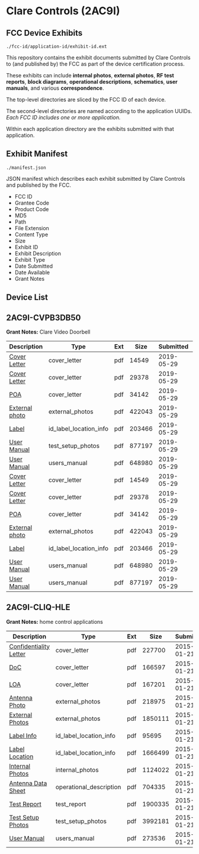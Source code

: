 # Clare Controls (2AC9I)
## FCC Device Exhibits

```
./fcc-id/application-id/exhibit-id.ext
```

This repository contains the exhibit documents submitted by Clare Controls to (and published by) the FCC as part of the device certification process.

These exhibits can include **internal photos**, **external photos**, **RF test reports**, **block diagrams**, **operational descriptions**, **schematics**, **user manuals**, and various **correspondence**.

The top-level directories are sliced by the FCC ID of each device.

The second-level directories are named according to the application UUIDs. *Each FCC ID includes one or more application.*

Within each application directory are the exhibits submitted with that application. 

## Exhibit Manifest

```
./manifest.json
```

JSON manifest which describes each exhibit submitted by Clare Controls and published by the FCC.

- FCC ID
- Grantee Code
- Product Code
- MD5
- Path
- File Extension
- Content Type
- Size
- Exhibit ID
- Exhibit Description
- Exhibit Type
- Date Submitted
- Date Available
- Grant Notes

## Device List
## 2AC9I-CVPB3DB50
**Grant Notes:** Clare Video Doorbell

| Description | Type | Ext | Size | Submitted | Available |
| ----------- | ---- | --- | ---- | --------- | --------- |
| [Cover Letter](2AC9I-CVPB3DB50/d20801d178887b05756da1681e266114/4299133.pdf) | cover_letter | pdf | 14549 | 2019-05-29 | 2019-05-29 |
| [Cover Letter](2AC9I-CVPB3DB50/d20801d178887b05756da1681e266114/4299134.pdf) | cover_letter | pdf | 29378 | 2019-05-29 | 2019-05-29 |
| [POA](2AC9I-CVPB3DB50/d20801d178887b05756da1681e266114/4299136.pdf) | cover_letter | pdf | 34142 | 2019-05-29 | 2019-05-29 |
| [External photo](2AC9I-CVPB3DB50/d20801d178887b05756da1681e266114/4299132.pdf) | external_photos | pdf | 422043 | 2019-05-29 | 2019-05-29 |
| [Label](2AC9I-CVPB3DB50/d20801d178887b05756da1681e266114/4299137.pdf) | id_label_location_info | pdf | 203466 | 2019-05-29 | 2019-05-29 |
| [User Manual](2AC9I-CVPB3DB50/d20801d178887b05756da1681e266114/4299138.pdf) | test_setup_photos | pdf | 877197 | 2019-05-29 | 2019-05-29 |
| [User Manual](2AC9I-CVPB3DB50/d20801d178887b05756da1681e266114/4299135.pdf) | users_manual | pdf | 648980 | 2019-05-29 | 2019-05-29 |
| [Cover Letter](2AC9I-CVPB3DB50/cc15cb64ea1c1950336d95887f76dc65/4299133.pdf) | cover_letter | pdf | 14549 | 2019-05-29 | 2019-05-29 |
| [Cover Letter](2AC9I-CVPB3DB50/cc15cb64ea1c1950336d95887f76dc65/4299134.pdf) | cover_letter | pdf | 29378 | 2019-05-29 | 2019-05-29 |
| [POA](2AC9I-CVPB3DB50/cc15cb64ea1c1950336d95887f76dc65/4299136.pdf) | cover_letter | pdf | 34142 | 2019-05-29 | 2019-05-29 |
| [External photo](2AC9I-CVPB3DB50/cc15cb64ea1c1950336d95887f76dc65/4299132.pdf) | external_photos | pdf | 422043 | 2019-05-29 | 2019-05-29 |
| [Label](2AC9I-CVPB3DB50/cc15cb64ea1c1950336d95887f76dc65/4299137.pdf) | id_label_location_info | pdf | 203466 | 2019-05-29 | 2019-05-29 |
| [User Manual](2AC9I-CVPB3DB50/cc15cb64ea1c1950336d95887f76dc65/4299135.pdf) | users_manual | pdf | 648980 | 2019-05-29 | 2019-05-29 |
| [User Manual](2AC9I-CVPB3DB50/cc15cb64ea1c1950336d95887f76dc65/4299138.pdf) | users_manual | pdf | 877197 | 2019-05-29 | 2019-05-29 |
## 2AC9I-CLIQ-HLE
**Grant Notes:** home control applications

| Description | Type | Ext | Size | Submitted | Available |
| ----------- | ---- | --- | ---- | --------- | --------- |
| [Confidentiality Letter](2AC9I-CLIQ-HLE/1ae10b4b64648aed5ba08833bd80abdd/2508989.pdf) | cover_letter | pdf | 227700 | 2015-01-21 | 2015-01-21 |
| [DoC](2AC9I-CLIQ-HLE/1ae10b4b64648aed5ba08833bd80abdd/2508990.pdf) | cover_letter | pdf | 166597 | 2015-01-21 | 2015-01-21 |
| [LOA](2AC9I-CLIQ-HLE/1ae10b4b64648aed5ba08833bd80abdd/2508995.pdf) | cover_letter | pdf | 167201 | 2015-01-21 | 2015-01-21 |
| [Antenna Photo](2AC9I-CLIQ-HLE/1ae10b4b64648aed5ba08833bd80abdd/2508988.pdf) | external_photos | pdf | 218975 | 2015-01-21 | 2015-01-21 |
| [External Photos](2AC9I-CLIQ-HLE/1ae10b4b64648aed5ba08833bd80abdd/2508991.pdf) | external_photos | pdf | 1850111 | 2015-01-21 | 2015-01-21 |
| [Label Info](2AC9I-CLIQ-HLE/1ae10b4b64648aed5ba08833bd80abdd/2508992.pdf) | id_label_location_info | pdf | 95695 | 2015-01-21 | 2015-01-21 |
| [Label Location](2AC9I-CLIQ-HLE/1ae10b4b64648aed5ba08833bd80abdd/2508993.pdf) | id_label_location_info | pdf | 1666499 | 2015-01-21 | 2015-01-21 |
| [Internal Photos](2AC9I-CLIQ-HLE/1ae10b4b64648aed5ba08833bd80abdd/2508994.pdf) | internal_photos | pdf | 1124022 | 2015-01-21 | 2015-01-21 |
| [Antenna Data Sheet](2AC9I-CLIQ-HLE/1ae10b4b64648aed5ba08833bd80abdd/2508987.pdf) | operational_description | pdf | 704335 | 2015-01-21 | 2015-01-21 |
| [Test Report](2AC9I-CLIQ-HLE/1ae10b4b64648aed5ba08833bd80abdd/2508997.pdf) | test_report | pdf | 1900335 | 2015-01-21 | 2015-01-21 |
| [Test Setup Photos](2AC9I-CLIQ-HLE/1ae10b4b64648aed5ba08833bd80abdd/2508996.pdf) | test_setup_photos | pdf | 3992181 | 2015-01-21 | 2015-01-21 |
| [User Manual](2AC9I-CLIQ-HLE/1ae10b4b64648aed5ba08833bd80abdd/2508998.pdf) | users_manual | pdf | 273536 | 2015-01-21 | 2015-01-21 |
